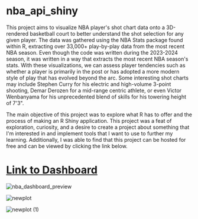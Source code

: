 # nba_api_shiny

This project aims to visualize NBA player's shot chart data onto a 3D-rendered basketball court to better understand the shot selection for any given player. The data was gathered using the NBA Stats package found within R, extracting over 33,000+ play-by-play data from the most recent NBA season. Even though the code was written during the 2023-2024 season, it was written in a way that extracts the most recent NBA season's stats.
With these visualizations, we can assess player tendencies such as whether a player is primarily in the post or has adopted a more modern style of play that has evolved beyond the arc. Some interesting shot charts may include Stephen Curry for his electric and high-volume 3-point shooting, Demar Derozen for a mid-range centric athlete, or even Victor Wenbanyama
for his unprecedented blend of skills for his towering height of 7'3". 

The main objective of this project was to explore what R has to offer and the process of making an R Shiny application. This project was a feat of exploration, curiosity, and a desire to create a project about something that I'm interested in and implement tools that I want to use to further my learning. Additionally, I was able to find that this project can be hosted for free and can be viewed by clicking the link below. 

# [Link to Dashboard](https://ccaban.shinyapps.io/nba_api_shiny/)
![nba_dashboard_preview](https://github.com/user-attachments/assets/2a91263f-5865-4b2a-b68f-97a71797c43b)

![newplot](https://github.com/user-attachments/assets/a16fae4e-75b6-43bd-9c74-65d073ecba59)

![newplot (1)](https://github.com/user-attachments/assets/1ddc05c7-39d5-4adc-9c5f-44a86ef649b1)
